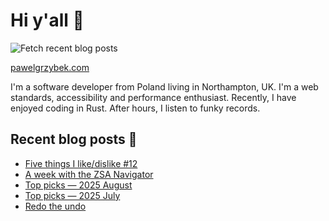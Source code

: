 # Hi y'all 👋

![Fetch recent blog posts](https://github.com/pawelgrzybek/pawelgrzybek/workflows/Fetch%20recent%20blog%20posts/badge.svg)

[pawelgrzybek.com](https://pawelgrzybek.com)

I'm a software developer from Poland living in Northampton, UK. I'm a web standards, accessibility and performance enthusiast. Recently, I have enjoyed coding in Rust. After hours, I listen to funky records.

## Recent blog posts 📝

<!-- FEED-START -->
- [Five things I like/dislike #12](https://pawelgrzybek.com/five-things-i-like-dislike-12/)
- [A week with the ZSA Navigator](https://pawelgrzybek.com/a-week-with-the-zsa-navigator/)
- [Top picks — 2025 August](https://pawelgrzybek.com/top-picks-2025-august/)
- [Top picks — 2025 July](https://pawelgrzybek.com/top-picks-2025-july/)
- [Redo the undo](https://pawelgrzybek.com/redo-the-undo/)
<!-- FEED-END -->